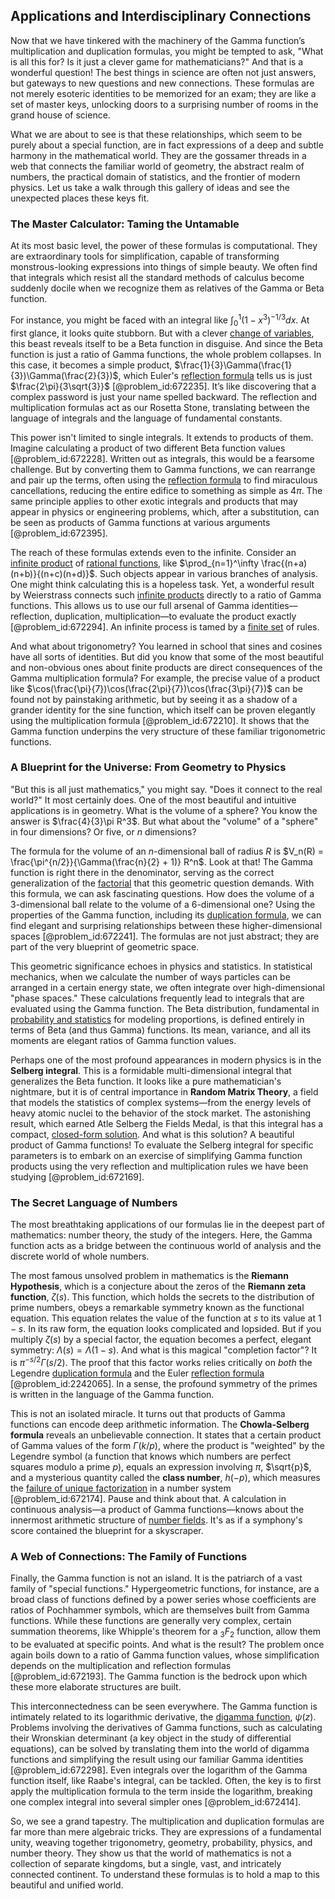 ## Applications and Interdisciplinary Connections

Now that we have tinkered with the machinery of the Gamma function’s multiplication and duplication formulas, you might be tempted to ask, "What is all this for? Is it just a clever game for mathematicians?" And that is a wonderful question! The best things in science are often not just answers, but gateways to new questions and new connections. These formulas are not merely esoteric identities to be memorized for an exam; they are like a set of master keys, unlocking doors to a surprising number of rooms in the grand house of science.

What we are about to see is that these relationships, which seem to be purely about a special function, are in fact expressions of a deep and subtle harmony in the mathematical world. They are the gossamer threads in a web that connects the familiar world of geometry, the abstract realm of numbers, the practical domain of statistics, and the frontier of modern physics. Let us take a walk through this gallery of ideas and see the unexpected places these keys fit.

### The Master Calculator: Taming the Untamable

At its most basic level, the power of these formulas is computational. They are extraordinary tools for simplification, capable of transforming monstrous-looking expressions into things of simple beauty. We often find that integrals which resist all the standard methods of calculus become suddenly docile when we recognize them as relatives of the Gamma or Beta function.

For instance, you might be faced with an integral like $\int_0^1 (1-x^3)^{-1/3} dx$. At first glance, it looks quite stubborn. But with a clever [change of variables](@article_id:140892), this beast reveals itself to be a Beta function in disguise. And since the Beta function is just a ratio of Gamma functions, the whole problem collapses. In this case, it becomes a simple product, $\frac{1}{3}\Gamma(\frac{1}{3})\Gamma(\frac{2}{3})$, which Euler's [reflection formula](@article_id:198347) tells us is just $\frac{2\pi}{3\sqrt{3}}$ [@problem_id:672235]. It’s like discovering that a complex password is just your name spelled backward. The reflection and multiplication formulas act as our Rosetta Stone, translating between the language of integrals and the language of fundamental constants.

This power isn't limited to single integrals. It extends to products of them. Imagine calculating a product of two different Beta function values [@problem_id:672228]. Written out as integrals, this would be a fearsome challenge. But by converting them to Gamma functions, we can rearrange and pair up the terms, often using the [reflection formula](@article_id:198347) to find miraculous cancellations, reducing the entire edifice to something as simple as $4\pi$. The same principle applies to other exotic integrals and products that may appear in physics or engineering problems, which, after a substitution, can be seen as products of Gamma functions at various arguments [@problem_id:672395].

The reach of these formulas extends even to the infinite. Consider an [infinite product](@article_id:172862) of [rational functions](@article_id:153785), like $\prod_{n=1}^\infty \frac{(n+a)(n+b)}{(n+c)(n+d)}$. Such objects appear in various branches of analysis. One might think calculating this is a hopeless task. Yet, a wonderful result by Weierstrass connects such [infinite products](@article_id:175839) directly to a ratio of Gamma functions. This allows us to use our full arsenal of Gamma identities—reflection, duplication, multiplication—to evaluate the product exactly [@problem_id:672294]. An infinite process is tamed by a [finite set](@article_id:151753) of rules.

And what about trigonometry? You learned in school that sines and cosines have all sorts of identities. But did you know that some of the most beautiful and non-obvious ones about finite products are direct consequences of the Gamma multiplication formula? For example, the precise value of a product like $\cos(\frac{\pi}{7})\cos(\frac{2\pi}{7})\cos(\frac{3\pi}{7})$ can be found not by painstaking arithmetic, but by seeing it as a shadow of a grander identity for the sine function, which itself can be proven elegantly using the multiplication formula [@problem_id:672210]. It shows that the Gamma function underpins the very structure of these familiar trigonometric functions.

### A Blueprint for the Universe: From Geometry to Physics

"But this is all just mathematics," you might say. "Does it connect to the real world?" It most certainly does. One of the most beautiful and intuitive applications is in geometry. What is the volume of a sphere? You know the answer is $\frac{4}{3}\pi R^3$. But what about the "volume" of a "sphere" in four dimensions? Or five, or $n$ dimensions?

The formula for the volume of an $n$-dimensional ball of radius $R$ is $V_n(R) = \frac{\pi^{n/2}}{\Gamma(\frac{n}{2} + 1)} R^n$. Look at that! The Gamma function is right there in the denominator, serving as the correct generalization of the [factorial](@article_id:266143) that this geometric question demands. With this formula, we can ask fascinating questions. How does the volume of a 3-dimensional ball relate to the volume of a 6-dimensional one? Using the properties of the Gamma function, including its [duplication formula](@article_id:173467), we can find elegant and surprising relationships between these higher-dimensional spaces [@problem_id:672241]. The formulas are not just abstract; they are part of the very blueprint of geometric space.

This geometric significance echoes in physics and statistics. In statistical mechanics, when we calculate the number of ways particles can be arranged in a certain energy state, we often integrate over high-dimensional "phase spaces." These calculations frequently lead to integrals that are evaluated using the Gamma function. The Beta distribution, fundamental in [probability and statistics](@article_id:633884) for modeling proportions, is defined entirely in terms of Beta (and thus Gamma) functions. Its mean, variance, and all its moments are elegant ratios of Gamma function values.

Perhaps one of the most profound appearances in modern physics is in the **Selberg integral**. This is a formidable multi-dimensional integral that generalizes the Beta function. It looks like a pure mathematician's nightmare, but it is of central importance in **Random Matrix Theory**, a field that models the statistics of complex systems—from the energy levels of heavy atomic nuclei to the behavior of the stock market. The astonishing result, which earned Atle Selberg the Fields Medal, is that this integral has a compact, [closed-form solution](@article_id:270305). And what is this solution? A beautiful product of Gamma functions! To evaluate the Selberg integral for specific parameters is to embark on an exercise of simplifying Gamma function products using the very reflection and multiplication rules we have been studying [@problem_id:672169].

### The Secret Language of Numbers

The most breathtaking applications of our formulas lie in the deepest part of mathematics: number theory, the study of the integers. Here, the Gamma function acts as a bridge between the continuous world of analysis and the discrete world of whole numbers.

The most famous unsolved problem in mathematics is the **Riemann Hypothesis**, which is a conjecture about the zeros of the **Riemann zeta function**, $\zeta(s)$. This function, which holds the secrets to the distribution of prime numbers, obeys a remarkable symmetry known as the functional equation. This equation relates the value of the function at $s$ to its value at $1-s$. In its raw form, the equation looks complicated and lopsided. But if you multiply $\zeta(s)$ by a special factor, the equation becomes a perfect, elegant symmetry: $\Lambda(s) = \Lambda(1-s)$. And what is this magical "completion factor"? It is $\pi^{-s/2}\Gamma(s/2)$. The proof that this factor works relies critically on *both* the Legendre [duplication formula](@article_id:173467) and the Euler [reflection formula](@article_id:198347) [@problem_id:2242065]. In a sense, the profound symmetry of the primes is written in the language of the Gamma function.

This is not an isolated miracle. It turns out that products of Gamma functions can encode deep arithmetic information. The **Chowla-Selberg formula** reveals an unbelievable connection. It states that a certain product of Gamma values of the form $\Gamma(k/p)$, where the product is "weighted" by the Legendre symbol (a function that knows which numbers are perfect squares modulo a prime $p$), equals an expression involving $\pi$, $\sqrt{p}$, and a mysterious quantity called the **class number**, $h(-p)$, which measures the [failure of unique factorization](@article_id:154702) in a number system [@problem_id:672174]. Pause and think about that. A calculation in continuous analysis—a product of Gamma functions—knows about the innermost arithmetic structure of [number fields](@article_id:155064). It's as if a symphony's score contained the blueprint for a skyscraper.

### A Web of Connections: The Family of Functions

Finally, the Gamma function is not an island. It is the patriarch of a vast family of "special functions." Hypergeometric functions, for instance, are a broad class of functions defined by a power series whose coefficients are ratios of Pochhammer symbols, which are themselves built from Gamma functions. While these functions are generally very complex, certain summation theorems, like Whipple's theorem for a $_3F_2$ function, allow them to be evaluated at specific points. And what is the result? The problem once again boils down to a ratio of Gamma function values, whose simplification depends on the multiplication and reflection formulas [@problem_id:672193]. The Gamma function is the bedrock upon which these more elaborate structures are built.

This interconnectedness can be seen everywhere. The Gamma function is intimately related to its logarithmic derivative, the [digamma function](@article_id:173933), $\psi(z)$. Problems involving the derivatives of Gamma functions, such as calculating their Wronskian determinant (a key object in the study of differential equations), can be solved by translating them into the world of digamma functions and simplifying the result using our familiar Gamma identities [@problem_id:672298]. Even integrals over the logarithm of the Gamma function itself, like Raabe's integral, can be tackled. Often, the key is to first apply the multiplication formula to the term inside the logarithm, breaking one complex integral into several simpler ones [@problem_id:672414].

So, we see a grand tapestry. The multiplication and duplication formulas are far more than mere algebraic tricks. They are expressions of a fundamental unity, weaving together trigonometry, geometry, probability, physics, and number theory. They show us that the world of mathematics is not a collection of separate kingdoms, but a single, vast, and intricately connected continent. To understand these formulas is to hold a map to this beautiful and unified world.